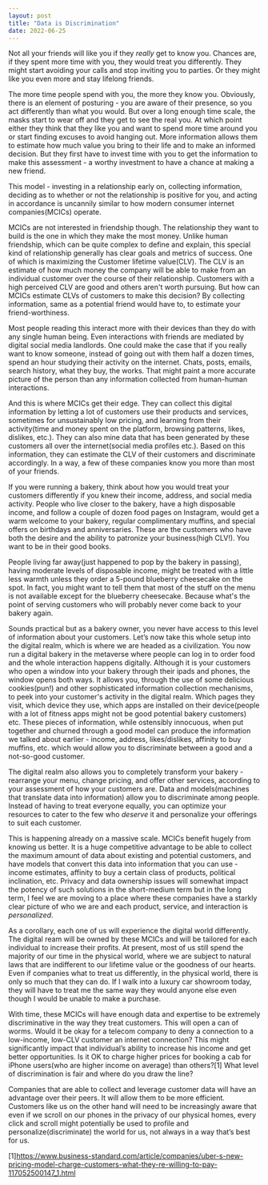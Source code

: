 ```yaml
---
layout: post
title: "Data is Discrimination"
date: 2022-06-25
---
```


Not all your friends will like you if they *really* get to know you. Chances are, if they spent more time with you, they would treat you differently. They might start avoiding your calls and stop inviting you to parties. Or they might like you even more and stay lifelong friends.

The more time people spend with you, the more they know you. Obviously, there is an element of posturing - you are aware of their presence, so you act differently than what you would. But over a long enough time scale, the masks start to wear off and they get to see the real you. At which point either they think that they like you and want to spend more time around you or start finding excuses to avoid hanging out. More information allows them to estimate how much value you bring to their life and to make an informed decision. But they first have to invest time with you to get the information to make this assessment - a worthy investment to have a chance at making a new friend.

This model - investing in a relationship early on, collecting information, deciding as to whether or not the relationship is positive for you, and acting in accordance is uncannily similar to how modern consumer internet companies(MCICs) operate. 

MCICs are not interested in friendship though. The relationship they want to build is the one in which they make the most money. Unlike human friendship, which can be quite complex to define and explain, this special kind of relationship generally has clear goals and metrics of success. One of which is maximizing the  Customer lifetime value(CLV). The CLV is an estimate of how much money the company will be able to make from an individual customer over the course of their relationship. Customers with a high perceived CLV are good and others aren't worth pursuing. But how can MCICs estimate CLVs of customers to make this decision? By collecting information, same as a potential friend would have to, to estimate your friend-worthiness. 

Most people reading this interact more with their devices than they do with any single human being. Even interactions with friends are mediated by digital social media landlords. One could make the case that if you really want to know someone, instead of going out with them half a dozen times, spend an hour studying their activity on the internet. Chats, posts, emails, search history, what they buy, the works. That might paint a more accurate picture of the person than any information collected from human-human interactions.

And this is where MCICs get their edge. They can collect this digital information by letting a lot of customers use their products and services, sometimes for unsustainably low pricing, and learning from their activity(time and money spent on the platform, browsing patterns, likes, dislikes, etc.). They can also mine data that has been generated by these customers all over the internet(social media profiles etc.). Based on this information, they can estimate the CLV of their customers and discriminate accordingly. In a way, a few of these companies know you more than most of your friends. 

If you were running a bakery, think about how you would treat your customers differently if you knew their income, address, and social media activity. People who live closer to the bakery, have a high disposable income, and follow a couple of dozen food pages on Instagram, would get a warm welcome to your bakery, regular complimentary muffins, and special offers on birthdays and anniversaries. These are the customers who have both the desire and the ability to patronize your business(high CLV!). You want to be in their good books.

People living far away(just happened to pop by the bakery in passing), having moderate levels of disposable income, might be treated with a little less warmth unless they order a 5-pound blueberry cheesecake on the spot. In fact, you might want to tell them that most of the stuff on the menu is not available except for the blueberry cheesecake. Because what's the point of serving customers who will probably never come back to your bakery again. 

Sounds practical but as a bakery owner, you never have access to this level of information about your customers. Let’s now take this whole setup into the digital realm, which is where we are headed as a civilization. You now run a digital bakery in the metaverse where people can log in to order food and the whole interaction happens digitally. Although it is your customers who open a window into your bakery through their ipads and phones, the window opens both ways. It allows you, through the use of some delicious cookies(pun!) and other sophisticated information collection mechanisms, to peek into your customer's activity in the digital realm. Which pages they visit, which device they use, which apps are installed on their device(people with a lot of fitness apps might not be good potential bakery customers) etc. These pieces of information, while ostensibly innocuous, when put together and churned through a good model can produce the information we talked about earlier - income, address, likes/dislikes, affinity to buy muffins, etc. which would allow you to discriminate between a good and a not-so-good customer.

The digital realm also allows you to completely transform your bakery - rearrange your menu, change pricing, and offer other services, according to your assessment of how your customers are. Data and models(machines that translate data into information) allow you to discriminate among people. Instead of having to treat everyone equally,  you can optimize your resources to cater to the few who *deserve* it and personalize your offerings to suit each customer.

This is happening already on a massive scale. MCICs benefit hugely from knowing us better. It is a huge competitive advantage to be able to collect the maximum amount of data about existing and potential customers, and have models that convert this data into information that you can use - income estimates, affinity to buy a certain class of products, political inclination, etc. Privacy and data ownership issues will somewhat impact the potency of such solutions in the short-medium term but in the long term, I feel we are moving to a place where these companies have a starkly clear picture of who we are and each product, service, and interaction is *personalized*.

As a corollary, each one of us will experience the digital world differently. The digital ream will be owned by these MCICs and will be tailored for each individual to increase their profits. At present, most of us still spend the majority of our time in the physical world, where we are subject to natural laws that are indifferent to our lifetime value or the goodness of our hearts. Even if companies what to treat us differently, in the physical world, there is only so much that they can do. If I walk into a luxury car showroom today, they will have to treat me the same way they would anyone else even though I would be unable to make a purchase.

With time, these MCICs will have enough data and expertise to be extremely discriminative in the way they treat customers. This will open a can of worms. Would it be okay for a telecom company to deny a connection to a low-income, low-CLV customer an internet connection? This might significantly impact that individual’s ability to increase his income and get better opportunities. Is it OK to charge higher prices for booking a cab for iPhone users(who are higher income on average) than others?[1] What level of discrimination is fair and where do you draw the line?

Companies that are able to collect and leverage customer data will have an advantage over their peers. It will allow them to be more efficient. Customers like us on the other hand will need to be increasingly aware that even if we scroll on our phones in the privacy of our physical homes, every click and scroll might potentially be used to profile and personalize(discriminate) the world for us, not always in a way that’s best for us.

[1]https://www.business-standard.com/article/companies/uber-s-new-pricing-model-charge-customers-what-they-re-willing-to-pay-117052500147_1.html
